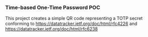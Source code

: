 ### Time-based One-Time Password POC

This project creates a simple QR code representing a TOTP secret conforming to https://datatracker.ietf.org/doc/html/rfc4226 and https://datatracker.ietf.org/doc/html/rfc6238
